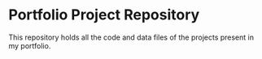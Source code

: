# Portfolio Project Repository

This repository holds all the code and data files of the projects present in my portfolio.
